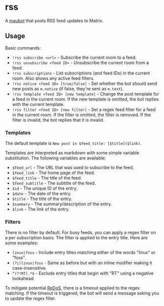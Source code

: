 # rss
A [maubot](https://github.com/maubot/maubot) that posts RSS feed updates to Matrix.

## Usage
Basic commands:

* `!rss subscribe <url>` - Subscribe the current room to a feed.
* `!rss unsubscribe <feed ID>` - Unsubscribe the current room from a feed.
* `!rss subscriptions` - List subscriptions (and feed IDs) in the current room.
  Also shows any active feed filters.
* `!rss notice <feed ID> [true/false]` - Set whether the bot should send new
  posts as `m.notice` (if false, they're sent as `m.text`).
* `!rss template <feed ID> [new template]` - Change the post template for a
  feed in the current room. If the new template is omitted, the bot replies
  with the current template.
* `!rss filter <feed ID> [new filter]` - Set a regex feed filter for a feed
  in the current room. If the filter is omitted, the filter is removed. If
  the filter is invalid, the bot replies that it is invalid.

### Templates
The default template is `New post in $feed_title: [$title]($link)`.

Templates are interpreted as markdown with some simple variable substitution.
The following variables are available:

* `$feed_url` - The URL that was used to subscribe to the feed.
* `$feed_link` - The home page of the feed.
* `$feed_title` - The title of the feed.
* `$feed_subtitle` - The subtitle of the feed.
* `$id` - The unique ID of the entry.
* `$date` - The date of the entry.
* `$title` - The title of the entry.
* `$summary` - The summary/description of the entry.
* `$link` - The link of the entry.

### Filters
There is no filter by default. For busy feeds, you can apply a regex filter on a per subscription basis.
The filter is applied to the entry title. Here are some examples:

* `linux|foss` - Include entry titles matching either of the words "linux" or "foss".
* `(?i)linux|foss` - Same as before but with an inline modifier making it case-insensitive.
* `^(?!RT).*$` - Exclude entry titles that begin with "RT" using a negative lookahead.

To mitigate potential [ReDoS](https://en.wikipedia.org/wiki/ReDoS), there is a timeout applied to the regex matching. If the timeout is triggered, the bot will send a message asking you to update the regex filter.

